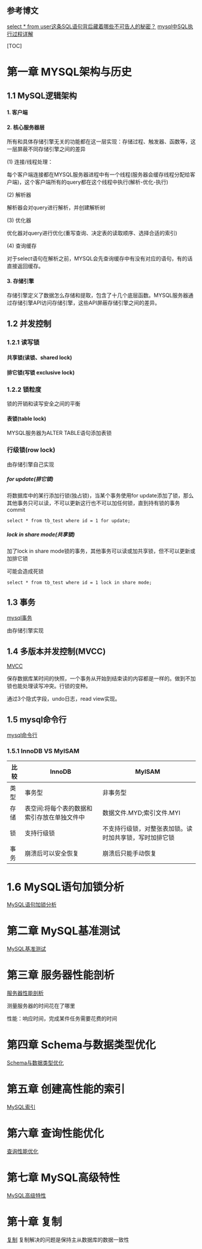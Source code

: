 
## 参考博文
[select * from user这条SQL语句背后藏着哪些不可告人的秘密？](https://www.geek-share.com/detail/2788755980.html)
[mysql中SQL执行过程详解](https://www.liangzl.com/get-article-detail-125197.html)

[TOC]

# 第一章 MYSQL架构与历史
## 1.1 MySQL逻辑架构

#### 1. 客户端
#### 2. 核心服务器层

所有和具体存储引擎无关的功能都在这一层实现：存储过程、触发器、函数等，这一层屏蔽不同存储引擎之间的差异

(1) 连接/线程处理：

每个客户端连接都在MYSQL服务器进程中有一个线程(服务器会缓存线程分配给客户端)，这个客户端所有的query都在这个线程中执行(解析-优化-执行)

(2) 解析器

解析器会对query进行解析，并创建解析树

(3) 优化器

优化器对query进行优化(重写查询、决定表的读取顺序、选择合适的索引)

(4) 查询缓存

对于select语句在解析之前，MYSQL会先查询缓存中有没有对应的语句，有的话直接返回缓存。
#### 3. 存储引擎

存储引擎定义了数据怎么存储和提取，包含了十几个底层函数。MYSQL服务器通过存储引擎API访问存储引擎，这些API屏蔽存储引擎之间的差异。
## 1.2 并发控制
### 1.2.1 读写锁
#### 共享锁(读锁、shared lock)
#### 排它锁(写锁 exclusive lock)

### 1.2.2 锁粒度
锁的开销和读写安全之间的平衡

#### 表锁(table lock)
MYSQL服务器为ALTER TABLE语句添加表锁
### 行级锁(row lock)
由存储引擎自己实现


##### for update(排它锁)
将数据库中的某行添加行锁(独占锁)，当某个事务使用for update添加了锁，那么其他事务只可以读，不可以更新这行也不可以加任何锁，直到持有锁的事务commit

```
select * from tb_test where id = 1 for update;
```
##### lock in share mode(共享锁)
加了lock in share mode锁的事务，其他事务可以读或加共享锁，但不可以更新或加排它锁

可能会造成死锁

```
select * from tb_test where id = 1 lock in share mode;
```

## 1.3 事务
[mysql事务](./MySQL事务.md)

由存储引擎实现

## 1.4 多版本并发控制(MVCC)
[MVCC](./MVCC.md)

保存数据库某时间的快照，一个事务从开始到结束读的内容都是一样的。做到不加锁也能处理读写冲突。行锁的变种。

通过3个隐式字段，undo日志，read view实现。


## 1.5 mysql命令行
[mysql命令行](./MySQL命令行.md)

### 1.5.1 InnoDB VS MyISAM
比较|InnoDB|MyISAM
---|---|---|
类型|事务型|非事务型
存储|表空间:将每个表的数据和索引存放在单独文件中|数据文件.MYD;索引文件.MYI
锁|支持行级锁|不支持行级锁，对整张表加锁。读时加共享锁，写时加排它锁
事务|崩溃后可以安全恢复|崩溃后只能手动恢复

# 1.6 MySQL语句加锁分析
[MySQL语句加锁分析](./MySQL语句加锁分析.md)

# 第二章 MySQL基准测试
[MySQL基准测试](./MySQL基准测试.md)

# 第三章 服务器性能剖析

[服务器性能剖析](./服务器性能剖析.md)

测量服务器的时间花在了哪里

性能：响应时间，完成某件任务需要花费的时间


# 第四章 Schema与数据类型优化
[Schema与数据类型优化](./Schema与数据类型优化.md)

# 第五章 创建高性能的索引
[MySQL索引](./MySQL索引.md)

# 第六章 查询性能优化
[查询性能优化](./查询性能优化.md)

# 第七章 MySQL高级特性
[MySQL高级特性](./MySQL高级特性.md)

# 第十章 复制
[复制](./复制.md)
复制解决的问题是保持主从数据库的数据一致性